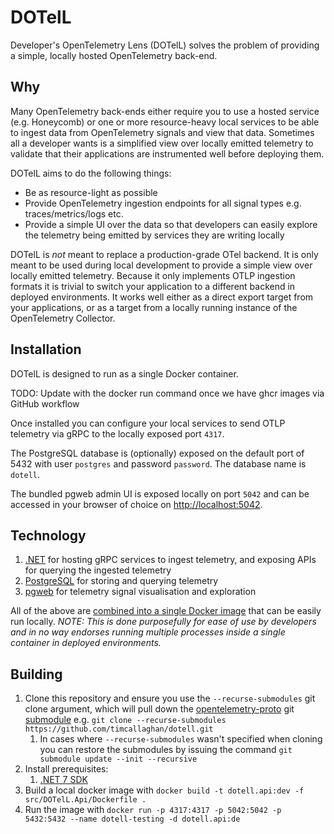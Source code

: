 # DOTelL

Developer's OpenTelemetry Lens (DOTelL) solves the problem of providing a simple, locally hosted OpenTelemetry back-end.

## Why

Many OpenTelemetry back-ends either require you to use a hosted service (e.g. Honeycomb) or one or more resource-heavy local services to be able to ingest data from OpenTelemetry signals and view that data. Sometimes all a developer wants is a simplified view over locally emitted telemetry to validate that their applications are instrumented well before deploying them.

DOTelL aims to do the following things:

* Be as resource-light as possible
* Provide OpenTelemetry ingestion endpoints for all signal types e.g. traces/metrics/logs etc.
* Provide a simple UI over the data so that developers can easily explore the telemetry being emitted by services they are writing locally

DOTelL is _not_ meant to replace a production-grade OTel backend. It is only meant to be used during local development to provide a simple view over locally emitted telemetry. Because it only implements OTLP ingestion formats it is trivial to switch your application to a different backend in deployed environments. It works well either as a direct export target from your applications, or as a target from a locally running instance of the OpenTelemetry Collector.

## Installation

DOTelL is designed to run as a single Docker container.

TODO: Update with the docker run command once we have ghcr images via GitHub workflow

Once installed you can configure your local services to send OTLP telemetry via gRPC to the locally exposed port `4317`.

The PostgreSQL database is (optionally) exposed on the default port of 5432 with user `postgres` and password `password`. The database name is `dotell`.

The bundled pgweb admin UI is exposed locally on port `5042` and can be accessed in your browser of choice on [http://localhost:5042](http://localhost:5042).

## Technology

1. [.NET](https://dotnet.microsoft.com/en-us/) for hosting gRPC services to ingest telemetry, and exposing APIs for querying the ingested telemetry
2. [PostgreSQL](https://www.postgresql.org/) for storing and querying telemetry
3. [pgweb](https://github.com/sosedoff/pgweb) for telemetry signal visualisation and exploration

All of the above are [combined into a single Docker image](https://docs.docker.com/config/containers/multi-service_container/) that can be easily run locally. _NOTE: This is done purposefully for ease of use by developers and in no way endorses running multiple processes inside a single container in deployed environments._

## Building

1. Clone this repository and ensure you use the `--recurse-submodules` git clone argument, which will pull down the [opentelemetry-proto](https://github.com/open-telemetry/opentelemetry-proto) git [submodule](https://git-scm.com/book/en/v2/Git-Tools-Submodules) e.g. `git clone --recurse-submodules https://github.com/timcallaghan/dotell.git`
   1. In cases where `--recurse-submodules` wasn't specified when cloning you can restore the submodules by issuing the command `git submodule update --init --recursive`
2. Install prerequisites:
   1. [.NET 7 SDK](https://dotnet.microsoft.com/en-us/download/dotnet/7.0)
3. Build a local docker image with `docker build -t dotell.api:dev -f src/DOTelL.Api/Dockerfile .`
4. Run the image with `docker run -p 4317:4317 -p 5042:5042 -p 5432:5432 --name dotell-testing -d dotell.api:de`